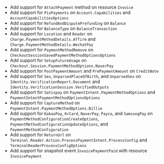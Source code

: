 * Add support for `AttachPayment` method on resource `Invoice`
* Add support for `PixPayments` on `Account.Capabilities` and `AccountCapabilitiesOptions`
* Add support for `RefundAndDisputePrefunding` on `Balance`
* Add support for `BalanceType` on `BalanceTransaction`
* Add support for `Location` and `Reader` on `Charge.PaymentMethodDetails.Affirm` and `Charge.PaymentMethodDetails.WechatPay`
* Add support for `PaymentMethodRemove` on `CheckoutSessionSavedPaymentMethodOptionsOptions`
* Add support for `SetupFutureUsage` on `Checkout.Session.PaymentMethodOptions.NaverPay`
* Add support for `PostPaymentAmount` and `PrePaymentAmount` on `CreditNote`
* Add support for `Sex`, `UnparsedPlaceOfBirth`, and `UnparsedSex` on `Identity.VerificationReport.Document` and `Identity.VerificationSession.VerifiedOutputs`
* Add support for `Satispay` on `PaymentIntent.PaymentMethodOptions` and `PaymentIntentPaymentMethodOptionsOptions`
* Add support for `CaptureMethod` on `PaymentIntent.PaymentMethodOptions.Billie`
* Add support for `KakaoPay`, `KrCard`, `NaverPay`, `Payco`, and `SamsungPay` on `PaymentMethodConfigurationCreateOptions`, `PaymentMethodConfigurationUpdateOptions`, and `PaymentMethodConfiguration`
* Add support for `ReturnUrl` on `Terminal.Reader.Action.ProcessPaymentIntent.ProcessConfig` and `TerminalReaderProcessConfigOptions`
* Add support for snapshot event `InvoicePaymentPaid` with resource `InvoicePayment`